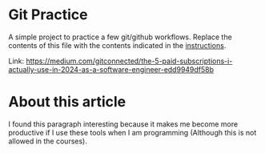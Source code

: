 # Git Practice
A simple project to practice a few git/github workflows.  Replace the contents of this file with the contents indicated in the [instructions](./instructions.md).


Link:
https://medium.com/gitconnected/the-5-paid-subscriptions-i-actually-use-in-2024-as-a-software-engineer-edd9949df58b


# About this article
I found this paragraph interesting because it makes me become more productive if I use these tools when I am programming (Although this is not allowed in the courses).
